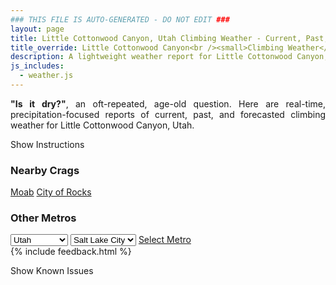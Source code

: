 ```yaml
---
### THIS FILE IS AUTO-GENERATED - DO NOT EDIT ###
layout: page
title: Little Cottonwood Canyon, Utah Climbing Weather - Current, Past, and Forecasted Report
title_override: Little Cottonwood Canyon<br /><small>Climbing Weather</small>
description: A lightweight weather report for Little Cottonwood Canyon, Utah. Optimized for slow internet connections.
js_includes:
  - weather.js
---
```


<section class="measure center lh-copy f5-ns f6 ph2 mv4" style="text-align: justify;">
<strong>"Is it dry?"</strong>, an oft-repeated, age-old question. Here are real-time,
precipitation-focused reports of current, past, and forecasted climbing weather for Little Cottonwood Canyon, Utah.
</section>

<p id="settings-toggle" class="mw5 b center tc hover-light-red black-70 pointer">Show Instructions</p>
<section id="settings" class="overflow-hidden" style="display:none;">
    <div class="mv2 ph2 center">
        <div class="fn f6 tc pv2">
            <p class="measure lh-copy center"><strong>Show/hide hourly forecasts</strong> by clicking the desired day.</p>
            <hr class="mw5 p0 mv2 o-60 b0 bt b--light-red light-red bg-light-red">
            <p class="measure lh-copy center"><strong>Current and Past conditions</strong> are measured by the nearest weather station. <strong>Forecast conditions</strong> are calculated and polled separately.</p>
            <hr class="mw5 p0 mv2 o-60 b0 bt b--light-red light-red bg-light-red">
            <p class="measure lh-copy center"><strong>Having issues?</strong> Try <a id="clear-cache" class="no-underline relative fancy-link light-red hover-light-red" href="#">clearing the local cache</a>.</p>
            <hr class="mw5 p0 mv2 o-60 b0 bt b--light-red light-red bg-light-red">
            <p class="measure lh-copy center">Weather data sourced from <a class="no-underline fancy-link relative light-red" target="_blank" href="https://www.weather.gov/documentation/services-web-api">weather.gov</a>.</p>
        </div>
    </div>
</section>
<section id="weather" data-crag="little-cottonwood-canyon-utah" class="mv4-ns mv3 ph2 center"></section>
<section id="nearby" class="tc lh-copy">
  <h3>Nearby Crags</h3>
<a class="nowrap no-underline fancy-link relative light-red mh3" href="/crags/moab-utah-weather.html">Moab</a>
<a class="nowrap no-underline fancy-link relative light-red mh3" href="/crags/city-of-rocks-idaho-weather.html">City of Rocks</a>
</section>
<section id="nearby" class="tc lh-copy">
  <h3>Other Metros</h3>
  <select class="ma1 bg-near-white pa2" id="stateSel">
    <option value="Texas">Texas</option>
    <option value="Washington">Washington</option>
    <option value="Colorado">Colorado</option>
    <option value="Tennessee">Tennessee</option>
    <option value="Utah" selected>Utah</option>
    <option value="California">California</option>
  </select>
  <select class="ma1 bg-near-white pa2" id="citySel">
    <option value="Salt Lake City" selected>Salt Lake City</option>
  </select>
  <a id="selectMetro" class="f6 link dim ph3 pv2 ma1 dib white bg-light-red" href="/crags/salt-lake-city-utah-weather.html">Select Metro</a>
  <script>
    var states = [];
    states["Texas"] = "Austin"
    states["Washington"] = "Seattle"
    states["Colorado"] = "Denver"
    states["Tennessee"] = "Nashville"
    states["Utah"] = "Salt Lake City"
    states["California"] = "San Francisco|Los Angeles"
  </script>
</section>
{% include feedback.html %}
<p id="issues-toggle" class="mw5 b center tc hover-light-red black-70 pointer">Show Known Issues</p>
<section id="issues" class="overflow-hidden tc f6">
</section>

<script>
  var weekly_SLC_102_165 = false
  var hourly_SLC_102_165 = {"@context":["https://geojson.org/geojson-ld/geojson-context.jsonld",{"@version":"1.1","wx":"https://api.weather.gov/ontology#","geo":"http://www.opengis.net/ont/geosparql#","unit":"http://codes.wmo.int/common/unit/","@vocab":"https://api.weather.gov/ontology#"}],"type":"Feature","geometry":{"type":"Polygon","coordinates":[[[-111.7980097,40.5728371],[-111.79443739999999,40.5510443],[-111.765784,40.5537528],[-111.7693503,40.575545899999995],[-111.7980097,40.5728371]]]},"properties":{"updated":"2022-12-01T05:07:37+00:00","units":"us","forecastGenerator":"HourlyForecastGenerator","generatedAt":"2022-12-01T08:39:13+00:00","updateTime":"2022-12-01T05:07:37+00:00","validTimes":"2022-11-30T23:00:00+00:00/P7DT5H","elevation":{"unitCode":"wmoUnit:m","value":1872.0816},"periods":[{"number":1,"name":"","startTime":"2022-12-01T01:00:00-07:00","endTime":"2022-12-01T02:00:00-07:00","isDaytime":false,"temperature":33,"temperatureUnit":"F","temperatureTrend":null,"windSpeed":"21 mph","windDirection":"SSE","icon":"https://api.weather.gov/icons/land/night/wind_sct?size=small","shortForecast":"Partly Cloudy","detailedForecast":""},{"number":2,"name":"","startTime":"2022-12-01T02:00:00-07:00","endTime":"2022-12-01T03:00:00-07:00","isDaytime":false,"temperature":34,"temperatureUnit":"F","temperatureTrend":null,"windSpeed":"22 mph","windDirection":"SSE","icon":"https://api.weather.gov/icons/land/night/wind_sct?size=small","shortForecast":"Partly Cloudy","detailedForecast":""},{"number":3,"name":"","startTime":"2022-12-01T03:00:00-07:00","endTime":"2022-12-01T04:00:00-07:00","isDaytime":false,"temperature":34,"temperatureUnit":"F","temperatureTrend":null,"windSpeed":"22 mph","windDirection":"SSE","icon":"https://api.weather.gov/icons/land/night/wind_sct?size=small","shortForecast":"Partly Cloudy","detailedForecast":""},{"number":4,"name":"","startTime":"2022-12-01T04:00:00-07:00","endTime":"2022-12-01T05:00:00-07:00","isDaytime":false,"temperature":34,"temperatureUnit":"F","temperatureTrend":null,"windSpeed":"22 mph","windDirection":"SSE","icon":"https://api.weather.gov/icons/land/night/wind_sct?size=small","shortForecast":"Partly Cloudy","detailedForecast":""},{"number":5,"name":"","startTime":"2022-12-01T05:00:00-07:00","endTime":"2022-12-01T06:00:00-07:00","isDaytime":false,"temperature":35,"temperatureUnit":"F","temperatureTrend":null,"windSpeed":"25 mph","windDirection":"SSE","icon":"https://api.weather.gov/icons/land/night/wind_sct?size=small","shortForecast":"Partly Cloudy","detailedForecast":""},{"number":6,"name":"","startTime":"2022-12-01T06:00:00-07:00","endTime":"2022-12-01T07:00:00-07:00","isDaytime":true,"temperature":34,"temperatureUnit":"F","temperatureTrend":null,"windSpeed":"25 mph","windDirection":"SSE","icon":"https://api.weather.gov/icons/land/day/wind_sct?size=small","shortForecast":"Mostly Sunny","detailedForecast":""},{"number":7,"name":"","startTime":"2022-12-01T07:00:00-07:00","endTime":"2022-12-01T08:00:00-07:00","isDaytime":true,"temperature":33,"temperatureUnit":"F","temperatureTrend":null,"windSpeed":"25 mph","windDirection":"SSE","icon":"https://api.weather.gov/icons/land/day/wind_sct?size=small","shortForecast":"Mostly Sunny","detailedForecast":""},{"number":8,"name":"","startTime":"2022-12-01T08:00:00-07:00","endTime":"2022-12-01T09:00:00-07:00","isDaytime":true,"temperature":33,"temperatureUnit":"F","temperatureTrend":null,"windSpeed":"26 mph","windDirection":"SSE","icon":"https://api.weather.gov/icons/land/day/wind_ovc?size=small","shortForecast":"Cloudy","detailedForecast":""},{"number":9,"name":"","startTime":"2022-12-01T09:00:00-07:00","endTime":"2022-12-01T10:00:00-07:00","isDaytime":true,"temperature":35,"temperatureUnit":"F","temperatureTrend":null,"windSpeed":"26 mph","windDirection":"SSE","icon":"https://api.weather.gov/icons/land/day/wind_ovc?size=small","shortForecast":"Cloudy","detailedForecast":""},{"number":10,"name":"","startTime":"2022-12-01T10:00:00-07:00","endTime":"2022-12-01T11:00:00-07:00","isDaytime":true,"temperature":36,"temperatureUnit":"F","temperatureTrend":null,"windSpeed":"26 mph","windDirection":"SSE","icon":"https://api.weather.gov/icons/land/day/wind_ovc?size=small","shortForecast":"Cloudy","detailedForecast":""},{"number":11,"name":"","startTime":"2022-12-01T11:00:00-07:00","endTime":"2022-12-01T12:00:00-07:00","isDaytime":true,"temperature":38,"temperatureUnit":"F","temperatureTrend":null,"windSpeed":"24 mph","windDirection":"S","icon":"https://api.weather.gov/icons/land/day/wind_ovc?size=small","shortForecast":"Cloudy","detailedForecast":""},{"number":12,"name":"","startTime":"2022-12-01T12:00:00-07:00","endTime":"2022-12-01T13:00:00-07:00","isDaytime":true,"temperature":39,"temperatureUnit":"F","temperatureTrend":null,"windSpeed":"24 mph","windDirection":"S","icon":"https://api.weather.gov/icons/land/day/wind_ovc?size=small","shortForecast":"Cloudy","detailedForecast":""},{"number":13,"name":"","startTime":"2022-12-01T13:00:00-07:00","endTime":"2022-12-01T14:00:00-07:00","isDaytime":true,"temperature":39,"temperatureUnit":"F","temperatureTrend":null,"windSpeed":"24 mph","windDirection":"S","icon":"https://api.weather.gov/icons/land/day/wind_ovc?size=small","shortForecast":"Cloudy","detailedForecast":""},{"number":14,"name":"","startTime":"2022-12-01T14:00:00-07:00","endTime":"2022-12-01T15:00:00-07:00","isDaytime":true,"temperature":40,"temperatureUnit":"F","temperatureTrend":null,"windSpeed":"24 mph","windDirection":"S","icon":"https://api.weather.gov/icons/land/day/snow?size=small","shortForecast":"Slight Chance Light Snow","detailedForecast":""},{"number":15,"name":"","startTime":"2022-12-01T15:00:00-07:00","endTime":"2022-12-01T16:00:00-07:00","isDaytime":true,"temperature":40,"temperatureUnit":"F","temperatureTrend":null,"windSpeed":"24 mph","windDirection":"S","icon":"https://api.weather.gov/icons/land/day/snow?size=small","shortForecast":"Slight Chance Light Snow","detailedForecast":""},{"number":16,"name":"","startTime":"2022-12-01T16:00:00-07:00","endTime":"2022-12-01T17:00:00-07:00","isDaytime":true,"temperature":41,"temperatureUnit":"F","temperatureTrend":null,"windSpeed":"24 mph","windDirection":"S","icon":"https://api.weather.gov/icons/land/day/snow?size=small","shortForecast":"Slight Chance Light Snow","detailedForecast":""},{"number":17,"name":"","startTime":"2022-12-01T17:00:00-07:00","endTime":"2022-12-01T18:00:00-07:00","isDaytime":true,"temperature":39,"temperatureUnit":"F","temperatureTrend":null,"windSpeed":"24 mph","windDirection":"S","icon":"https://api.weather.gov/icons/land/day/snow?size=small","shortForecast":"Light Snow Likely","detailedForecast":""},{"number":18,"name":"","startTime":"2022-12-01T18:00:00-07:00","endTime":"2022-12-01T19:00:00-07:00","isDaytime":false,"temperature":39,"temperatureUnit":"F","temperatureTrend":null,"windSpeed":"24 mph","windDirection":"S","icon":"https://api.weather.gov/icons/land/night/snow?size=small","shortForecast":"Light Snow Likely","detailedForecast":""},{"number":19,"name":"","startTime":"2022-12-01T19:00:00-07:00","endTime":"2022-12-01T20:00:00-07:00","isDaytime":false,"temperature":38,"temperatureUnit":"F","temperatureTrend":null,"windSpeed":"24 mph","windDirection":"S","icon":"https://api.weather.gov/icons/land/night/snow?size=small","shortForecast":"Light Snow Likely","detailedForecast":""},{"number":20,"name":"","startTime":"2022-12-01T20:00:00-07:00","endTime":"2022-12-01T21:00:00-07:00","isDaytime":false,"temperature":38,"temperatureUnit":"F","temperatureTrend":null,"windSpeed":"25 mph","windDirection":"S","icon":"https://api.weather.gov/icons/land/night/snow?size=small","shortForecast":"Light Snow Likely","detailedForecast":""},{"number":21,"name":"","startTime":"2022-12-01T21:00:00-07:00","endTime":"2022-12-01T22:00:00-07:00","isDaytime":false,"temperature":37,"temperatureUnit":"F","temperatureTrend":null,"windSpeed":"25 mph","windDirection":"S","icon":"https://api.weather.gov/icons/land/night/snow?size=small","shortForecast":"Light Snow Likely","detailedForecast":""},{"number":22,"name":"","startTime":"2022-12-01T22:00:00-07:00","endTime":"2022-12-01T23:00:00-07:00","isDaytime":false,"temperature":37,"temperatureUnit":"F","temperatureTrend":null,"windSpeed":"25 mph","windDirection":"S","icon":"https://api.weather.gov/icons/land/night/snow?size=small","shortForecast":"Light Snow Likely","detailedForecast":""},{"number":23,"name":"","startTime":"2022-12-01T23:00:00-07:00","endTime":"2022-12-02T00:00:00-07:00","isDaytime":false,"temperature":37,"temperatureUnit":"F","temperatureTrend":null,"windSpeed":"25 mph","windDirection":"SSW","icon":"https://api.weather.gov/icons/land/night/snow?size=small","shortForecast":"Heavy Snow","detailedForecast":""},{"number":24,"name":"","startTime":"2022-12-02T00:00:00-07:00","endTime":"2022-12-02T01:00:00-07:00","isDaytime":false,"temperature":35,"temperatureUnit":"F","temperatureTrend":null,"windSpeed":"25 mph","windDirection":"SSW","icon":"https://api.weather.gov/icons/land/night/snow?size=small","shortForecast":"Heavy Snow","detailedForecast":""},{"number":25,"name":"","startTime":"2022-12-02T01:00:00-07:00","endTime":"2022-12-02T02:00:00-07:00","isDaytime":false,"temperature":34,"temperatureUnit":"F","temperatureTrend":null,"windSpeed":"25 mph","windDirection":"SSW","icon":"https://api.weather.gov/icons/land/night/snow?size=small","shortForecast":"Heavy Snow","detailedForecast":""},{"number":26,"name":"","startTime":"2022-12-02T02:00:00-07:00","endTime":"2022-12-02T03:00:00-07:00","isDaytime":false,"temperature":33,"temperatureUnit":"F","temperatureTrend":null,"windSpeed":"23 mph","windDirection":"WNW","icon":"https://api.weather.gov/icons/land/night/snow?size=small","shortForecast":"Heavy Snow","detailedForecast":""},{"number":27,"name":"","startTime":"2022-12-02T03:00:00-07:00","endTime":"2022-12-02T04:00:00-07:00","isDaytime":false,"temperature":31,"temperatureUnit":"F","temperatureTrend":null,"windSpeed":"23 mph","windDirection":"WNW","icon":"https://api.weather.gov/icons/land/night/snow?size=small","shortForecast":"Heavy Snow","detailedForecast":""},{"number":28,"name":"","startTime":"2022-12-02T04:00:00-07:00","endTime":"2022-12-02T05:00:00-07:00","isDaytime":false,"temperature":29,"temperatureUnit":"F","temperatureTrend":null,"windSpeed":"23 mph","windDirection":"WNW","icon":"https://api.weather.gov/icons/land/night/snow?size=small","shortForecast":"Heavy Snow","detailedForecast":""},{"number":29,"name":"","startTime":"2022-12-02T05:00:00-07:00","endTime":"2022-12-02T06:00:00-07:00","isDaytime":false,"temperature":27,"temperatureUnit":"F","temperatureTrend":null,"windSpeed":"22 mph","windDirection":"NW","icon":"https://api.weather.gov/icons/land/night/snow?size=small","shortForecast":"Heavy Snow Likely","detailedForecast":""},{"number":30,"name":"","startTime":"2022-12-02T06:00:00-07:00","endTime":"2022-12-02T07:00:00-07:00","isDaytime":true,"temperature":25,"temperatureUnit":"F","temperatureTrend":null,"windSpeed":"22 mph","windDirection":"NW","icon":"https://api.weather.gov/icons/land/day/snow?size=small","shortForecast":"Heavy Snow Likely","detailedForecast":""},{"number":31,"name":"","startTime":"2022-12-02T07:00:00-07:00","endTime":"2022-12-02T08:00:00-07:00","isDaytime":true,"temperature":23,"temperatureUnit":"F","temperatureTrend":null,"windSpeed":"22 mph","windDirection":"NW","icon":"https://api.weather.gov/icons/land/day/snow?size=small","shortForecast":"Heavy Snow Likely","detailedForecast":""},{"number":32,"name":"","startTime":"2022-12-02T08:00:00-07:00","endTime":"2022-12-02T09:00:00-07:00","isDaytime":true,"temperature":22,"temperatureUnit":"F","temperatureTrend":null,"windSpeed":"15 mph","windDirection":"WNW","icon":"https://api.weather.gov/icons/land/day/snow?size=small","shortForecast":"Heavy Snow Likely","detailedForecast":""},{"number":33,"name":"","startTime":"2022-12-02T09:00:00-07:00","endTime":"2022-12-02T10:00:00-07:00","isDaytime":true,"temperature":22,"temperatureUnit":"F","temperatureTrend":null,"windSpeed":"15 mph","windDirection":"WNW","icon":"https://api.weather.gov/icons/land/day/snow?size=small","shortForecast":"Heavy Snow Likely","detailedForecast":""},{"number":34,"name":"","startTime":"2022-12-02T10:00:00-07:00","endTime":"2022-12-02T11:00:00-07:00","isDaytime":true,"temperature":24,"temperatureUnit":"F","temperatureTrend":null,"windSpeed":"15 mph","windDirection":"WNW","icon":"https://api.weather.gov/icons/land/day/snow?size=small","shortForecast":"Heavy Snow Likely","detailedForecast":""},{"number":35,"name":"","startTime":"2022-12-02T11:00:00-07:00","endTime":"2022-12-02T12:00:00-07:00","isDaytime":true,"temperature":25,"temperatureUnit":"F","temperatureTrend":null,"windSpeed":"12 mph","windDirection":"WNW","icon":"https://api.weather.gov/icons/land/day/sct?size=small","shortForecast":"Mostly Sunny","detailedForecast":""},{"number":36,"name":"","startTime":"2022-12-02T12:00:00-07:00","endTime":"2022-12-02T13:00:00-07:00","isDaytime":true,"temperature":26,"temperatureUnit":"F","temperatureTrend":null,"windSpeed":"12 mph","windDirection":"WNW","icon":"https://api.weather.gov/icons/land/day/sct?size=small","shortForecast":"Mostly Sunny","detailedForecast":""},{"number":37,"name":"","startTime":"2022-12-02T13:00:00-07:00","endTime":"2022-12-02T14:00:00-07:00","isDaytime":true,"temperature":27,"temperatureUnit":"F","temperatureTrend":null,"windSpeed":"12 mph","windDirection":"WNW","icon":"https://api.weather.gov/icons/land/day/sct?size=small","shortForecast":"Mostly Sunny","detailedForecast":""},{"number":38,"name":"","startTime":"2022-12-02T14:00:00-07:00","endTime":"2022-12-02T15:00:00-07:00","isDaytime":true,"temperature":27,"temperatureUnit":"F","temperatureTrend":null,"windSpeed":"10 mph","windDirection":"W","icon":"https://api.weather.gov/icons/land/day/sct?size=small","shortForecast":"Mostly Sunny","detailedForecast":""},{"number":39,"name":"","startTime":"2022-12-02T15:00:00-07:00","endTime":"2022-12-02T16:00:00-07:00","isDaytime":true,"temperature":26,"temperatureUnit":"F","temperatureTrend":null,"windSpeed":"10 mph","windDirection":"W","icon":"https://api.weather.gov/icons/land/day/sct?size=small","shortForecast":"Mostly Sunny","detailedForecast":""},{"number":40,"name":"","startTime":"2022-12-02T16:00:00-07:00","endTime":"2022-12-02T17:00:00-07:00","isDaytime":true,"temperature":25,"temperatureUnit":"F","temperatureTrend":null,"windSpeed":"10 mph","windDirection":"W","icon":"https://api.weather.gov/icons/land/day/sct?size=small","shortForecast":"Mostly Sunny","detailedForecast":""},{"number":41,"name":"","startTime":"2022-12-02T17:00:00-07:00","endTime":"2022-12-02T18:00:00-07:00","isDaytime":true,"temperature":23,"temperatureUnit":"F","temperatureTrend":null,"windSpeed":"7 mph","windDirection":"S","icon":"https://api.weather.gov/icons/land/day/few?size=small","shortForecast":"Sunny","detailedForecast":""},{"number":42,"name":"","startTime":"2022-12-02T18:00:00-07:00","endTime":"2022-12-02T19:00:00-07:00","isDaytime":false,"temperature":21,"temperatureUnit":"F","temperatureTrend":null,"windSpeed":"7 mph","windDirection":"S","icon":"https://api.weather.gov/icons/land/night/few?size=small","shortForecast":"Mostly Clear","detailedForecast":""},{"number":43,"name":"","startTime":"2022-12-02T19:00:00-07:00","endTime":"2022-12-02T20:00:00-07:00","isDaytime":false,"temperature":19,"temperatureUnit":"F","temperatureTrend":null,"windSpeed":"7 mph","windDirection":"S","icon":"https://api.weather.gov/icons/land/night/few?size=small","shortForecast":"Mostly Clear","detailedForecast":""},{"number":44,"name":"","startTime":"2022-12-02T20:00:00-07:00","endTime":"2022-12-02T21:00:00-07:00","isDaytime":false,"temperature":18,"temperatureUnit":"F","temperatureTrend":null,"windSpeed":"8 mph","windDirection":"SE","icon":"https://api.weather.gov/icons/land/night/sct?size=small","shortForecast":"Partly Cloudy","detailedForecast":""},{"number":45,"name":"","startTime":"2022-12-02T21:00:00-07:00","endTime":"2022-12-02T22:00:00-07:00","isDaytime":false,"temperature":18,"temperatureUnit":"F","temperatureTrend":null,"windSpeed":"8 mph","windDirection":"SE","icon":"https://api.weather.gov/icons/land/night/sct?size=small","shortForecast":"Partly Cloudy","detailedForecast":""},{"number":46,"name":"","startTime":"2022-12-02T22:00:00-07:00","endTime":"2022-12-02T23:00:00-07:00","isDaytime":false,"temperature":18,"temperatureUnit":"F","temperatureTrend":null,"windSpeed":"8 mph","windDirection":"SE","icon":"https://api.weather.gov/icons/land/night/sct?size=small","shortForecast":"Partly Cloudy","detailedForecast":""},{"number":47,"name":"","startTime":"2022-12-02T23:00:00-07:00","endTime":"2022-12-03T00:00:00-07:00","isDaytime":false,"temperature":19,"temperatureUnit":"F","temperatureTrend":null,"windSpeed":"8 mph","windDirection":"SE","icon":"https://api.weather.gov/icons/land/night/sct?size=small","shortForecast":"Partly Cloudy","detailedForecast":""},{"number":48,"name":"","startTime":"2022-12-03T00:00:00-07:00","endTime":"2022-12-03T01:00:00-07:00","isDaytime":false,"temperature":19,"temperatureUnit":"F","temperatureTrend":null,"windSpeed":"8 mph","windDirection":"SE","icon":"https://api.weather.gov/icons/land/night/sct?size=small","shortForecast":"Partly Cloudy","detailedForecast":""},{"number":49,"name":"","startTime":"2022-12-03T01:00:00-07:00","endTime":"2022-12-03T02:00:00-07:00","isDaytime":false,"temperature":20,"temperatureUnit":"F","temperatureTrend":null,"windSpeed":"8 mph","windDirection":"SE","icon":"https://api.weather.gov/icons/land/night/sct?size=small","shortForecast":"Partly Cloudy","detailedForecast":""},{"number":50,"name":"","startTime":"2022-12-03T02:00:00-07:00","endTime":"2022-12-03T03:00:00-07:00","isDaytime":false,"temperature":20,"temperatureUnit":"F","temperatureTrend":null,"windSpeed":"8 mph","windDirection":"SE","icon":"https://api.weather.gov/icons/land/night/sct?size=small","shortForecast":"Partly Cloudy","detailedForecast":""},{"number":51,"name":"","startTime":"2022-12-03T03:00:00-07:00","endTime":"2022-12-03T04:00:00-07:00","isDaytime":false,"temperature":20,"temperatureUnit":"F","temperatureTrend":null,"windSpeed":"8 mph","windDirection":"SE","icon":"https://api.weather.gov/icons/land/night/sct?size=small","shortForecast":"Partly Cloudy","detailedForecast":""},{"number":52,"name":"","startTime":"2022-12-03T04:00:00-07:00","endTime":"2022-12-03T05:00:00-07:00","isDaytime":false,"temperature":21,"temperatureUnit":"F","temperatureTrend":null,"windSpeed":"8 mph","windDirection":"SE","icon":"https://api.weather.gov/icons/land/night/sct?size=small","shortForecast":"Partly Cloudy","detailedForecast":""},{"number":53,"name":"","startTime":"2022-12-03T05:00:00-07:00","endTime":"2022-12-03T06:00:00-07:00","isDaytime":false,"temperature":21,"temperatureUnit":"F","temperatureTrend":null,"windSpeed":"10 mph","windDirection":"SE","icon":"https://api.weather.gov/icons/land/night/bkn?size=small","shortForecast":"Mostly Cloudy","detailedForecast":""},{"number":54,"name":"","startTime":"2022-12-03T06:00:00-07:00","endTime":"2022-12-03T07:00:00-07:00","isDaytime":true,"temperature":21,"temperatureUnit":"F","temperatureTrend":null,"windSpeed":"10 mph","windDirection":"SE","icon":"https://api.weather.gov/icons/land/day/bkn?size=small","shortForecast":"Partly Sunny","detailedForecast":""},{"number":55,"name":"","startTime":"2022-12-03T07:00:00-07:00","endTime":"2022-12-03T08:00:00-07:00","isDaytime":true,"temperature":22,"temperatureUnit":"F","temperatureTrend":null,"windSpeed":"10 mph","windDirection":"SE","icon":"https://api.weather.gov/icons/land/day/bkn?size=small","shortForecast":"Partly Sunny","detailedForecast":""},{"number":56,"name":"","startTime":"2022-12-03T08:00:00-07:00","endTime":"2022-12-03T09:00:00-07:00","isDaytime":true,"temperature":22,"temperatureUnit":"F","temperatureTrend":null,"windSpeed":"10 mph","windDirection":"SE","icon":"https://api.weather.gov/icons/land/day/bkn?size=small","shortForecast":"Mostly Cloudy","detailedForecast":""},{"number":57,"name":"","startTime":"2022-12-03T09:00:00-07:00","endTime":"2022-12-03T10:00:00-07:00","isDaytime":true,"temperature":24,"temperatureUnit":"F","temperatureTrend":null,"windSpeed":"10 mph","windDirection":"SE","icon":"https://api.weather.gov/icons/land/day/bkn?size=small","shortForecast":"Mostly Cloudy","detailedForecast":""},{"number":58,"name":"","startTime":"2022-12-03T10:00:00-07:00","endTime":"2022-12-03T11:00:00-07:00","isDaytime":true,"temperature":27,"temperatureUnit":"F","temperatureTrend":null,"windSpeed":"10 mph","windDirection":"SE","icon":"https://api.weather.gov/icons/land/day/bkn?size=small","shortForecast":"Mostly Cloudy","detailedForecast":""},{"number":59,"name":"","startTime":"2022-12-03T11:00:00-07:00","endTime":"2022-12-03T12:00:00-07:00","isDaytime":true,"temperature":30,"temperatureUnit":"F","temperatureTrend":null,"windSpeed":"9 mph","windDirection":"S","icon":"https://api.weather.gov/icons/land/day/snow?size=small","shortForecast":"Slight Chance Light Snow","detailedForecast":""},{"number":60,"name":"","startTime":"2022-12-03T12:00:00-07:00","endTime":"2022-12-03T13:00:00-07:00","isDaytime":true,"temperature":32,"temperatureUnit":"F","temperatureTrend":null,"windSpeed":"9 mph","windDirection":"S","icon":"https://api.weather.gov/icons/land/day/snow?size=small","shortForecast":"Slight Chance Light Snow","detailedForecast":""},{"number":61,"name":"","startTime":"2022-12-03T13:00:00-07:00","endTime":"2022-12-03T14:00:00-07:00","isDaytime":true,"temperature":33,"temperatureUnit":"F","temperatureTrend":null,"windSpeed":"9 mph","windDirection":"S","icon":"https://api.weather.gov/icons/land/day/snow?size=small","shortForecast":"Slight Chance Light Snow","detailedForecast":""},{"number":62,"name":"","startTime":"2022-12-03T14:00:00-07:00","endTime":"2022-12-03T15:00:00-07:00","isDaytime":true,"temperature":34,"temperatureUnit":"F","temperatureTrend":null,"windSpeed":"9 mph","windDirection":"S","icon":"https://api.weather.gov/icons/land/day/snow?size=small","shortForecast":"Slight Chance Light Snow","detailedForecast":""},{"number":63,"name":"","startTime":"2022-12-03T15:00:00-07:00","endTime":"2022-12-03T16:00:00-07:00","isDaytime":true,"temperature":35,"temperatureUnit":"F","temperatureTrend":null,"windSpeed":"9 mph","windDirection":"S","icon":"https://api.weather.gov/icons/land/day/snow?size=small","shortForecast":"Slight Chance Light Snow","detailedForecast":""},{"number":64,"name":"","startTime":"2022-12-03T16:00:00-07:00","endTime":"2022-12-03T17:00:00-07:00","isDaytime":true,"temperature":35,"temperatureUnit":"F","temperatureTrend":null,"windSpeed":"9 mph","windDirection":"S","icon":"https://api.weather.gov/icons/land/day/snow?size=small","shortForecast":"Slight Chance Light Snow","detailedForecast":""},{"number":65,"name":"","startTime":"2022-12-03T17:00:00-07:00","endTime":"2022-12-03T18:00:00-07:00","isDaytime":true,"temperature":35,"temperatureUnit":"F","temperatureTrend":null,"windSpeed":"9 mph","windDirection":"S","icon":"https://api.weather.gov/icons/land/day/snow?size=small","shortForecast":"Slight Chance Light Snow","detailedForecast":""},{"number":66,"name":"","startTime":"2022-12-03T18:00:00-07:00","endTime":"2022-12-03T19:00:00-07:00","isDaytime":false,"temperature":34,"temperatureUnit":"F","temperatureTrend":null,"windSpeed":"9 mph","windDirection":"S","icon":"https://api.weather.gov/icons/land/night/snow?size=small","shortForecast":"Slight Chance Light Snow","detailedForecast":""},{"number":67,"name":"","startTime":"2022-12-03T19:00:00-07:00","endTime":"2022-12-03T20:00:00-07:00","isDaytime":false,"temperature":32,"temperatureUnit":"F","temperatureTrend":null,"windSpeed":"9 mph","windDirection":"S","icon":"https://api.weather.gov/icons/land/night/snow?size=small","shortForecast":"Slight Chance Light Snow","detailedForecast":""},{"number":68,"name":"","startTime":"2022-12-03T20:00:00-07:00","endTime":"2022-12-03T21:00:00-07:00","isDaytime":false,"temperature":31,"temperatureUnit":"F","temperatureTrend":null,"windSpeed":"10 mph","windDirection":"SSE","icon":"https://api.weather.gov/icons/land/night/snow?size=small","shortForecast":"Slight Chance Light Snow","detailedForecast":""},{"number":69,"name":"","startTime":"2022-12-03T21:00:00-07:00","endTime":"2022-12-03T22:00:00-07:00","isDaytime":false,"temperature":31,"temperatureUnit":"F","temperatureTrend":null,"windSpeed":"10 mph","windDirection":"SSE","icon":"https://api.weather.gov/icons/land/night/snow?size=small","shortForecast":"Slight Chance Light Snow","detailedForecast":""},{"number":70,"name":"","startTime":"2022-12-03T22:00:00-07:00","endTime":"2022-12-03T23:00:00-07:00","isDaytime":false,"temperature":31,"temperatureUnit":"F","temperatureTrend":null,"windSpeed":"10 mph","windDirection":"SSE","icon":"https://api.weather.gov/icons/land/night/snow?size=small","shortForecast":"Slight Chance Light Snow","detailedForecast":""},{"number":71,"name":"","startTime":"2022-12-03T23:00:00-07:00","endTime":"2022-12-04T00:00:00-07:00","isDaytime":false,"temperature":32,"temperatureUnit":"F","temperatureTrend":null,"windSpeed":"9 mph","windDirection":"SE","icon":"https://api.weather.gov/icons/land/night/snow?size=small","shortForecast":"Chance Light Snow","detailedForecast":""},{"number":72,"name":"","startTime":"2022-12-04T00:00:00-07:00","endTime":"2022-12-04T01:00:00-07:00","isDaytime":false,"temperature":32,"temperatureUnit":"F","temperatureTrend":null,"windSpeed":"9 mph","windDirection":"SE","icon":"https://api.weather.gov/icons/land/night/snow?size=small","shortForecast":"Chance Light Snow","detailedForecast":""},{"number":73,"name":"","startTime":"2022-12-04T01:00:00-07:00","endTime":"2022-12-04T02:00:00-07:00","isDaytime":false,"temperature":33,"temperatureUnit":"F","temperatureTrend":null,"windSpeed":"9 mph","windDirection":"SE","icon":"https://api.weather.gov/icons/land/night/snow?size=small","shortForecast":"Chance Light Snow","detailedForecast":""},{"number":74,"name":"","startTime":"2022-12-04T02:00:00-07:00","endTime":"2022-12-04T03:00:00-07:00","isDaytime":false,"temperature":33,"temperatureUnit":"F","temperatureTrend":null,"windSpeed":"9 mph","windDirection":"SE","icon":"https://api.weather.gov/icons/land/night/snow?size=small","shortForecast":"Chance Light Snow","detailedForecast":""},{"number":75,"name":"","startTime":"2022-12-04T03:00:00-07:00","endTime":"2022-12-04T04:00:00-07:00","isDaytime":false,"temperature":33,"temperatureUnit":"F","temperatureTrend":null,"windSpeed":"9 mph","windDirection":"SE","icon":"https://api.weather.gov/icons/land/night/snow?size=small","shortForecast":"Chance Light Snow","detailedForecast":""},{"number":76,"name":"","startTime":"2022-12-04T04:00:00-07:00","endTime":"2022-12-04T05:00:00-07:00","isDaytime":false,"temperature":34,"temperatureUnit":"F","temperatureTrend":null,"windSpeed":"9 mph","windDirection":"SE","icon":"https://api.weather.gov/icons/land/night/snow?size=small","shortForecast":"Chance Light Snow","detailedForecast":""},{"number":77,"name":"","startTime":"2022-12-04T05:00:00-07:00","endTime":"2022-12-04T06:00:00-07:00","isDaytime":false,"temperature":34,"temperatureUnit":"F","temperatureTrend":null,"windSpeed":"10 mph","windDirection":"SE","icon":"https://api.weather.gov/icons/land/night/snow?size=small","shortForecast":"Chance Light Snow","detailedForecast":""},{"number":78,"name":"","startTime":"2022-12-04T06:00:00-07:00","endTime":"2022-12-04T07:00:00-07:00","isDaytime":true,"temperature":33,"temperatureUnit":"F","temperatureTrend":null,"windSpeed":"10 mph","windDirection":"SE","icon":"https://api.weather.gov/icons/land/day/snow?size=small","shortForecast":"Chance Light Snow","detailedForecast":""},{"number":79,"name":"","startTime":"2022-12-04T07:00:00-07:00","endTime":"2022-12-04T08:00:00-07:00","isDaytime":true,"temperature":32,"temperatureUnit":"F","temperatureTrend":null,"windSpeed":"10 mph","windDirection":"SE","icon":"https://api.weather.gov/icons/land/day/snow?size=small","shortForecast":"Chance Light Snow","detailedForecast":""},{"number":80,"name":"","startTime":"2022-12-04T08:00:00-07:00","endTime":"2022-12-04T09:00:00-07:00","isDaytime":true,"temperature":32,"temperatureUnit":"F","temperatureTrend":null,"windSpeed":"9 mph","windDirection":"SSE","icon":"https://api.weather.gov/icons/land/day/snow?size=small","shortForecast":"Chance Light Snow","detailedForecast":""},{"number":81,"name":"","startTime":"2022-12-04T09:00:00-07:00","endTime":"2022-12-04T10:00:00-07:00","isDaytime":true,"temperature":33,"temperatureUnit":"F","temperatureTrend":null,"windSpeed":"9 mph","windDirection":"SSE","icon":"https://api.weather.gov/icons/land/day/snow?size=small","shortForecast":"Chance Light Snow","detailedForecast":""},{"number":82,"name":"","startTime":"2022-12-04T10:00:00-07:00","endTime":"2022-12-04T11:00:00-07:00","isDaytime":true,"temperature":35,"temperatureUnit":"F","temperatureTrend":null,"windSpeed":"9 mph","windDirection":"SSE","icon":"https://api.weather.gov/icons/land/day/snow?size=small","shortForecast":"Chance Light Snow","detailedForecast":""},{"number":83,"name":"","startTime":"2022-12-04T11:00:00-07:00","endTime":"2022-12-04T12:00:00-07:00","isDaytime":true,"temperature":37,"temperatureUnit":"F","temperatureTrend":null,"windSpeed":"9 mph","windDirection":"S","icon":"https://api.weather.gov/icons/land/day/snow?size=small","shortForecast":"Rain And Snow Likely","detailedForecast":""},{"number":84,"name":"","startTime":"2022-12-04T12:00:00-07:00","endTime":"2022-12-04T13:00:00-07:00","isDaytime":true,"temperature":38,"temperatureUnit":"F","temperatureTrend":null,"windSpeed":"9 mph","windDirection":"S","icon":"https://api.weather.gov/icons/land/day/snow?size=small","shortForecast":"Rain And Snow Likely","detailedForecast":""},{"number":85,"name":"","startTime":"2022-12-04T13:00:00-07:00","endTime":"2022-12-04T14:00:00-07:00","isDaytime":true,"temperature":38,"temperatureUnit":"F","temperatureTrend":null,"windSpeed":"9 mph","windDirection":"S","icon":"https://api.weather.gov/icons/land/day/snow?size=small","shortForecast":"Rain And Snow Likely","detailedForecast":""},{"number":86,"name":"","startTime":"2022-12-04T14:00:00-07:00","endTime":"2022-12-04T15:00:00-07:00","isDaytime":true,"temperature":38,"temperatureUnit":"F","temperatureTrend":null,"windSpeed":"9 mph","windDirection":"S","icon":"https://api.weather.gov/icons/land/day/snow?size=small","shortForecast":"Rain And Snow Likely","detailedForecast":""},{"number":87,"name":"","startTime":"2022-12-04T15:00:00-07:00","endTime":"2022-12-04T16:00:00-07:00","isDaytime":true,"temperature":38,"temperatureUnit":"F","temperatureTrend":null,"windSpeed":"9 mph","windDirection":"S","icon":"https://api.weather.gov/icons/land/day/snow?size=small","shortForecast":"Rain And Snow Likely","detailedForecast":""},{"number":88,"name":"","startTime":"2022-12-04T16:00:00-07:00","endTime":"2022-12-04T17:00:00-07:00","isDaytime":true,"temperature":38,"temperatureUnit":"F","temperatureTrend":null,"windSpeed":"9 mph","windDirection":"S","icon":"https://api.weather.gov/icons/land/day/snow?size=small","shortForecast":"Rain And Snow Likely","detailedForecast":""},{"number":89,"name":"","startTime":"2022-12-04T17:00:00-07:00","endTime":"2022-12-04T18:00:00-07:00","isDaytime":true,"temperature":37,"temperatureUnit":"F","temperatureTrend":null,"windSpeed":"12 mph","windDirection":"S","icon":"https://api.weather.gov/icons/land/day/snow?size=small","shortForecast":"Rain And Snow Likely","detailedForecast":""},{"number":90,"name":"","startTime":"2022-12-04T18:00:00-07:00","endTime":"2022-12-04T19:00:00-07:00","isDaytime":false,"temperature":36,"temperatureUnit":"F","temperatureTrend":null,"windSpeed":"12 mph","windDirection":"S","icon":"https://api.weather.gov/icons/land/night/snow?size=small","shortForecast":"Rain And Snow Likely","detailedForecast":""},{"number":91,"name":"","startTime":"2022-12-04T19:00:00-07:00","endTime":"2022-12-04T20:00:00-07:00","isDaytime":false,"temperature":35,"temperatureUnit":"F","temperatureTrend":null,"windSpeed":"12 mph","windDirection":"S","icon":"https://api.weather.gov/icons/land/night/snow?size=small","shortForecast":"Rain And Snow Likely","detailedForecast":""},{"number":92,"name":"","startTime":"2022-12-04T20:00:00-07:00","endTime":"2022-12-04T21:00:00-07:00","isDaytime":false,"temperature":35,"temperatureUnit":"F","temperatureTrend":null,"windSpeed":"12 mph","windDirection":"S","icon":"https://api.weather.gov/icons/land/night/snow?size=small","shortForecast":"Rain And Snow Likely","detailedForecast":""},{"number":93,"name":"","startTime":"2022-12-04T21:00:00-07:00","endTime":"2022-12-04T22:00:00-07:00","isDaytime":false,"temperature":35,"temperatureUnit":"F","temperatureTrend":null,"windSpeed":"12 mph","windDirection":"S","icon":"https://api.weather.gov/icons/land/night/snow?size=small","shortForecast":"Rain And Snow Likely","detailedForecast":""},{"number":94,"name":"","startTime":"2022-12-04T22:00:00-07:00","endTime":"2022-12-04T23:00:00-07:00","isDaytime":false,"temperature":36,"temperatureUnit":"F","temperatureTrend":null,"windSpeed":"12 mph","windDirection":"S","icon":"https://api.weather.gov/icons/land/night/snow?size=small","shortForecast":"Rain And Snow Likely","detailedForecast":""},{"number":95,"name":"","startTime":"2022-12-04T23:00:00-07:00","endTime":"2022-12-05T00:00:00-07:00","isDaytime":false,"temperature":36,"temperatureUnit":"F","temperatureTrend":null,"windSpeed":"13 mph","windDirection":"S","icon":"https://api.weather.gov/icons/land/night/snow?size=small","shortForecast":"Light Snow Likely","detailedForecast":""},{"number":96,"name":"","startTime":"2022-12-05T00:00:00-07:00","endTime":"2022-12-05T01:00:00-07:00","isDaytime":false,"temperature":36,"temperatureUnit":"F","temperatureTrend":null,"windSpeed":"13 mph","windDirection":"S","icon":"https://api.weather.gov/icons/land/night/snow?size=small","shortForecast":"Light Snow Likely","detailedForecast":""},{"number":97,"name":"","startTime":"2022-12-05T01:00:00-07:00","endTime":"2022-12-05T02:00:00-07:00","isDaytime":false,"temperature":35,"temperatureUnit":"F","temperatureTrend":null,"windSpeed":"13 mph","windDirection":"S","icon":"https://api.weather.gov/icons/land/night/snow?size=small","shortForecast":"Light Snow Likely","detailedForecast":""},{"number":98,"name":"","startTime":"2022-12-05T02:00:00-07:00","endTime":"2022-12-05T03:00:00-07:00","isDaytime":false,"temperature":34,"temperatureUnit":"F","temperatureTrend":null,"windSpeed":"12 mph","windDirection":"SSW","icon":"https://api.weather.gov/icons/land/night/snow?size=small","shortForecast":"Light Snow Likely","detailedForecast":""},{"number":99,"name":"","startTime":"2022-12-05T03:00:00-07:00","endTime":"2022-12-05T04:00:00-07:00","isDaytime":false,"temperature":33,"temperatureUnit":"F","temperatureTrend":null,"windSpeed":"12 mph","windDirection":"SSW","icon":"https://api.weather.gov/icons/land/night/snow?size=small","shortForecast":"Light Snow Likely","detailedForecast":""},{"number":100,"name":"","startTime":"2022-12-05T04:00:00-07:00","endTime":"2022-12-05T05:00:00-07:00","isDaytime":false,"temperature":33,"temperatureUnit":"F","temperatureTrend":null,"windSpeed":"12 mph","windDirection":"SSW","icon":"https://api.weather.gov/icons/land/night/snow?size=small","shortForecast":"Light Snow Likely","detailedForecast":""},{"number":101,"name":"","startTime":"2022-12-05T05:00:00-07:00","endTime":"2022-12-05T06:00:00-07:00","isDaytime":false,"temperature":32,"temperatureUnit":"F","temperatureTrend":null,"windSpeed":"9 mph","windDirection":"SW","icon":"https://api.weather.gov/icons/land/night/snow?size=small","shortForecast":"Light Snow Likely","detailedForecast":""},{"number":102,"name":"","startTime":"2022-12-05T06:00:00-07:00","endTime":"2022-12-05T07:00:00-07:00","isDaytime":true,"temperature":31,"temperatureUnit":"F","temperatureTrend":null,"windSpeed":"9 mph","windDirection":"SW","icon":"https://api.weather.gov/icons/land/day/snow?size=small","shortForecast":"Light Snow Likely","detailedForecast":""},{"number":103,"name":"","startTime":"2022-12-05T07:00:00-07:00","endTime":"2022-12-05T08:00:00-07:00","isDaytime":true,"temperature":30,"temperatureUnit":"F","temperatureTrend":null,"windSpeed":"9 mph","windDirection":"SW","icon":"https://api.weather.gov/icons/land/day/snow?size=small","shortForecast":"Light Snow Likely","detailedForecast":""},{"number":104,"name":"","startTime":"2022-12-05T08:00:00-07:00","endTime":"2022-12-05T09:00:00-07:00","isDaytime":true,"temperature":30,"temperatureUnit":"F","temperatureTrend":null,"windSpeed":"7 mph","windDirection":"SSW","icon":"https://api.weather.gov/icons/land/day/snow?size=small","shortForecast":"Light Snow Likely","detailedForecast":""},{"number":105,"name":"","startTime":"2022-12-05T09:00:00-07:00","endTime":"2022-12-05T10:00:00-07:00","isDaytime":true,"temperature":30,"temperatureUnit":"F","temperatureTrend":null,"windSpeed":"7 mph","windDirection":"SSW","icon":"https://api.weather.gov/icons/land/day/snow?size=small","shortForecast":"Light Snow Likely","detailedForecast":""},{"number":106,"name":"","startTime":"2022-12-05T10:00:00-07:00","endTime":"2022-12-05T11:00:00-07:00","isDaytime":true,"temperature":31,"temperatureUnit":"F","temperatureTrend":null,"windSpeed":"7 mph","windDirection":"SSW","icon":"https://api.weather.gov/icons/land/day/snow?size=small","shortForecast":"Light Snow Likely","detailedForecast":""},{"number":107,"name":"","startTime":"2022-12-05T11:00:00-07:00","endTime":"2022-12-05T12:00:00-07:00","isDaytime":true,"temperature":32,"temperatureUnit":"F","temperatureTrend":null,"windSpeed":"8 mph","windDirection":"WSW","icon":"https://api.weather.gov/icons/land/day/snow?size=small","shortForecast":"Chance Light Snow","detailedForecast":""},{"number":108,"name":"","startTime":"2022-12-05T12:00:00-07:00","endTime":"2022-12-05T13:00:00-07:00","isDaytime":true,"temperature":33,"temperatureUnit":"F","temperatureTrend":null,"windSpeed":"8 mph","windDirection":"WSW","icon":"https://api.weather.gov/icons/land/day/snow?size=small","shortForecast":"Chance Light Snow","detailedForecast":""},{"number":109,"name":"","startTime":"2022-12-05T13:00:00-07:00","endTime":"2022-12-05T14:00:00-07:00","isDaytime":true,"temperature":33,"temperatureUnit":"F","temperatureTrend":null,"windSpeed":"8 mph","windDirection":"WSW","icon":"https://api.weather.gov/icons/land/day/snow?size=small","shortForecast":"Chance Light Snow","detailedForecast":""},{"number":110,"name":"","startTime":"2022-12-05T14:00:00-07:00","endTime":"2022-12-05T15:00:00-07:00","isDaytime":true,"temperature":33,"temperatureUnit":"F","temperatureTrend":null,"windSpeed":"8 mph","windDirection":"WNW","icon":"https://api.weather.gov/icons/land/day/snow?size=small","shortForecast":"Chance Light Snow","detailedForecast":""},{"number":111,"name":"","startTime":"2022-12-05T15:00:00-07:00","endTime":"2022-12-05T16:00:00-07:00","isDaytime":true,"temperature":32,"temperatureUnit":"F","temperatureTrend":null,"windSpeed":"8 mph","windDirection":"WNW","icon":"https://api.weather.gov/icons/land/day/snow?size=small","shortForecast":"Chance Light Snow","detailedForecast":""},{"number":112,"name":"","startTime":"2022-12-05T16:00:00-07:00","endTime":"2022-12-05T17:00:00-07:00","isDaytime":true,"temperature":31,"temperatureUnit":"F","temperatureTrend":null,"windSpeed":"8 mph","windDirection":"WNW","icon":"https://api.weather.gov/icons/land/day/snow?size=small","shortForecast":"Chance Light Snow","detailedForecast":""},{"number":113,"name":"","startTime":"2022-12-05T17:00:00-07:00","endTime":"2022-12-05T18:00:00-07:00","isDaytime":true,"temperature":30,"temperatureUnit":"F","temperatureTrend":null,"windSpeed":"7 mph","windDirection":"WNW","icon":"https://api.weather.gov/icons/land/day/snow?size=small","shortForecast":"Slight Chance Light Snow","detailedForecast":""},{"number":114,"name":"","startTime":"2022-12-05T18:00:00-07:00","endTime":"2022-12-05T19:00:00-07:00","isDaytime":false,"temperature":28,"temperatureUnit":"F","temperatureTrend":null,"windSpeed":"7 mph","windDirection":"WNW","icon":"https://api.weather.gov/icons/land/night/snow?size=small","shortForecast":"Slight Chance Light Snow","detailedForecast":""},{"number":115,"name":"","startTime":"2022-12-05T19:00:00-07:00","endTime":"2022-12-05T20:00:00-07:00","isDaytime":false,"temperature":27,"temperatureUnit":"F","temperatureTrend":null,"windSpeed":"7 mph","windDirection":"WNW","icon":"https://api.weather.gov/icons/land/night/snow?size=small","shortForecast":"Slight Chance Light Snow","detailedForecast":""},{"number":116,"name":"","startTime":"2022-12-05T20:00:00-07:00","endTime":"2022-12-05T21:00:00-07:00","isDaytime":false,"temperature":26,"temperatureUnit":"F","temperatureTrend":null,"windSpeed":"8 mph","windDirection":"WNW","icon":"https://api.weather.gov/icons/land/night/snow?size=small","shortForecast":"Slight Chance Light Snow","detailedForecast":""},{"number":117,"name":"","startTime":"2022-12-05T21:00:00-07:00","endTime":"2022-12-05T22:00:00-07:00","isDaytime":false,"temperature":26,"temperatureUnit":"F","temperatureTrend":null,"windSpeed":"8 mph","windDirection":"WNW","icon":"https://api.weather.gov/icons/land/night/snow?size=small","shortForecast":"Slight Chance Light Snow","detailedForecast":""},{"number":118,"name":"","startTime":"2022-12-05T22:00:00-07:00","endTime":"2022-12-05T23:00:00-07:00","isDaytime":false,"temperature":27,"temperatureUnit":"F","temperatureTrend":null,"windSpeed":"8 mph","windDirection":"WNW","icon":"https://api.weather.gov/icons/land/night/snow?size=small","shortForecast":"Slight Chance Light Snow","detailedForecast":""},{"number":119,"name":"","startTime":"2022-12-05T23:00:00-07:00","endTime":"2022-12-06T00:00:00-07:00","isDaytime":false,"temperature":27,"temperatureUnit":"F","temperatureTrend":null,"windSpeed":"7 mph","windDirection":"W","icon":"https://api.weather.gov/icons/land/night/bkn?size=small","shortForecast":"Mostly Cloudy","detailedForecast":""},{"number":120,"name":"","startTime":"2022-12-06T00:00:00-07:00","endTime":"2022-12-06T01:00:00-07:00","isDaytime":false,"temperature":27,"temperatureUnit":"F","temperatureTrend":null,"windSpeed":"7 mph","windDirection":"W","icon":"https://api.weather.gov/icons/land/night/bkn?size=small","shortForecast":"Mostly Cloudy","detailedForecast":""},{"number":121,"name":"","startTime":"2022-12-06T01:00:00-07:00","endTime":"2022-12-06T02:00:00-07:00","isDaytime":false,"temperature":26,"temperatureUnit":"F","temperatureTrend":null,"windSpeed":"7 mph","windDirection":"W","icon":"https://api.weather.gov/icons/land/night/bkn?size=small","shortForecast":"Mostly Cloudy","detailedForecast":""},{"number":122,"name":"","startTime":"2022-12-06T02:00:00-07:00","endTime":"2022-12-06T03:00:00-07:00","isDaytime":false,"temperature":25,"temperatureUnit":"F","temperatureTrend":null,"windSpeed":"7 mph","windDirection":"W","icon":"https://api.weather.gov/icons/land/night/bkn?size=small","shortForecast":"Mostly Cloudy","detailedForecast":""},{"number":123,"name":"","startTime":"2022-12-06T03:00:00-07:00","endTime":"2022-12-06T04:00:00-07:00","isDaytime":false,"temperature":25,"temperatureUnit":"F","temperatureTrend":null,"windSpeed":"7 mph","windDirection":"W","icon":"https://api.weather.gov/icons/land/night/bkn?size=small","shortForecast":"Mostly Cloudy","detailedForecast":""},{"number":124,"name":"","startTime":"2022-12-06T04:00:00-07:00","endTime":"2022-12-06T05:00:00-07:00","isDaytime":false,"temperature":24,"temperatureUnit":"F","temperatureTrend":null,"windSpeed":"7 mph","windDirection":"W","icon":"https://api.weather.gov/icons/land/night/bkn?size=small","shortForecast":"Mostly Cloudy","detailedForecast":""},{"number":125,"name":"","startTime":"2022-12-06T05:00:00-07:00","endTime":"2022-12-06T06:00:00-07:00","isDaytime":false,"temperature":24,"temperatureUnit":"F","temperatureTrend":null,"windSpeed":"6 mph","windDirection":"SE","icon":"https://api.weather.gov/icons/land/night/bkn?size=small","shortForecast":"Mostly Cloudy","detailedForecast":""},{"number":126,"name":"","startTime":"2022-12-06T06:00:00-07:00","endTime":"2022-12-06T07:00:00-07:00","isDaytime":true,"temperature":23,"temperatureUnit":"F","temperatureTrend":null,"windSpeed":"6 mph","windDirection":"SE","icon":"https://api.weather.gov/icons/land/day/bkn?size=small","shortForecast":"Mostly Cloudy","detailedForecast":""},{"number":127,"name":"","startTime":"2022-12-06T07:00:00-07:00","endTime":"2022-12-06T08:00:00-07:00","isDaytime":true,"temperature":21,"temperatureUnit":"F","temperatureTrend":null,"windSpeed":"6 mph","windDirection":"SE","icon":"https://api.weather.gov/icons/land/day/bkn?size=small","shortForecast":"Mostly Cloudy","detailedForecast":""},{"number":128,"name":"","startTime":"2022-12-06T08:00:00-07:00","endTime":"2022-12-06T09:00:00-07:00","isDaytime":true,"temperature":21,"temperatureUnit":"F","temperatureTrend":null,"windSpeed":"6 mph","windDirection":"S","icon":"https://api.weather.gov/icons/land/day/bkn?size=small","shortForecast":"Partly Sunny","detailedForecast":""},{"number":129,"name":"","startTime":"2022-12-06T09:00:00-07:00","endTime":"2022-12-06T10:00:00-07:00","isDaytime":true,"temperature":22,"temperatureUnit":"F","temperatureTrend":null,"windSpeed":"6 mph","windDirection":"S","icon":"https://api.weather.gov/icons/land/day/bkn?size=small","shortForecast":"Partly Sunny","detailedForecast":""},{"number":130,"name":"","startTime":"2022-12-06T10:00:00-07:00","endTime":"2022-12-06T11:00:00-07:00","isDaytime":true,"temperature":24,"temperatureUnit":"F","temperatureTrend":null,"windSpeed":"6 mph","windDirection":"S","icon":"https://api.weather.gov/icons/land/day/bkn?size=small","shortForecast":"Partly Sunny","detailedForecast":""},{"number":131,"name":"","startTime":"2022-12-06T11:00:00-07:00","endTime":"2022-12-06T12:00:00-07:00","isDaytime":true,"temperature":26,"temperatureUnit":"F","temperatureTrend":null,"windSpeed":"6 mph","windDirection":"SW","icon":"https://api.weather.gov/icons/land/day/sct?size=small","shortForecast":"Mostly Sunny","detailedForecast":""},{"number":132,"name":"","startTime":"2022-12-06T12:00:00-07:00","endTime":"2022-12-06T13:00:00-07:00","isDaytime":true,"temperature":27,"temperatureUnit":"F","temperatureTrend":null,"windSpeed":"6 mph","windDirection":"SW","icon":"https://api.weather.gov/icons/land/day/sct?size=small","shortForecast":"Mostly Sunny","detailedForecast":""},{"number":133,"name":"","startTime":"2022-12-06T13:00:00-07:00","endTime":"2022-12-06T14:00:00-07:00","isDaytime":true,"temperature":29,"temperatureUnit":"F","temperatureTrend":null,"windSpeed":"6 mph","windDirection":"SW","icon":"https://api.weather.gov/icons/land/day/sct?size=small","shortForecast":"Mostly Sunny","detailedForecast":""},{"number":134,"name":"","startTime":"2022-12-06T14:00:00-07:00","endTime":"2022-12-06T15:00:00-07:00","isDaytime":true,"temperature":29,"temperatureUnit":"F","temperatureTrend":null,"windSpeed":"7 mph","windDirection":"WSW","icon":"https://api.weather.gov/icons/land/day/sct?size=small","shortForecast":"Mostly Sunny","detailedForecast":""},{"number":135,"name":"","startTime":"2022-12-06T15:00:00-07:00","endTime":"2022-12-06T16:00:00-07:00","isDaytime":true,"temperature":29,"temperatureUnit":"F","temperatureTrend":null,"windSpeed":"7 mph","windDirection":"WSW","icon":"https://api.weather.gov/icons/land/day/sct?size=small","shortForecast":"Mostly Sunny","detailedForecast":""},{"number":136,"name":"","startTime":"2022-12-06T16:00:00-07:00","endTime":"2022-12-06T17:00:00-07:00","isDaytime":true,"temperature":27,"temperatureUnit":"F","temperatureTrend":null,"windSpeed":"7 mph","windDirection":"WSW","icon":"https://api.weather.gov/icons/land/day/sct?size=small","shortForecast":"Mostly Sunny","detailedForecast":""},{"number":137,"name":"","startTime":"2022-12-06T17:00:00-07:00","endTime":"2022-12-06T18:00:00-07:00","isDaytime":true,"temperature":26,"temperatureUnit":"F","temperatureTrend":null,"windSpeed":"7 mph","windDirection":"W","icon":"https://api.weather.gov/icons/land/day/bkn?size=small","shortForecast":"Partly Sunny","detailedForecast":""},{"number":138,"name":"","startTime":"2022-12-06T18:00:00-07:00","endTime":"2022-12-06T19:00:00-07:00","isDaytime":false,"temperature":25,"temperatureUnit":"F","temperatureTrend":null,"windSpeed":"7 mph","windDirection":"W","icon":"https://api.weather.gov/icons/land/night/bkn?size=small","shortForecast":"Mostly Cloudy","detailedForecast":""},{"number":139,"name":"","startTime":"2022-12-06T19:00:00-07:00","endTime":"2022-12-06T20:00:00-07:00","isDaytime":false,"temperature":23,"temperatureUnit":"F","temperatureTrend":null,"windSpeed":"7 mph","windDirection":"W","icon":"https://api.weather.gov/icons/land/night/bkn?size=small","shortForecast":"Mostly Cloudy","detailedForecast":""},{"number":140,"name":"","startTime":"2022-12-06T20:00:00-07:00","endTime":"2022-12-06T21:00:00-07:00","isDaytime":false,"temperature":22,"temperatureUnit":"F","temperatureTrend":null,"windSpeed":"6 mph","windDirection":"E","icon":"https://api.weather.gov/icons/land/night/bkn?size=small","shortForecast":"Mostly Cloudy","detailedForecast":""},{"number":141,"name":"","startTime":"2022-12-06T21:00:00-07:00","endTime":"2022-12-06T22:00:00-07:00","isDaytime":false,"temperature":22,"temperatureUnit":"F","temperatureTrend":null,"windSpeed":"6 mph","windDirection":"E","icon":"https://api.weather.gov/icons/land/night/bkn?size=small","shortForecast":"Mostly Cloudy","detailedForecast":""},{"number":142,"name":"","startTime":"2022-12-06T22:00:00-07:00","endTime":"2022-12-06T23:00:00-07:00","isDaytime":false,"temperature":22,"temperatureUnit":"F","temperatureTrend":null,"windSpeed":"6 mph","windDirection":"E","icon":"https://api.weather.gov/icons/land/night/bkn?size=small","shortForecast":"Mostly Cloudy","detailedForecast":""},{"number":143,"name":"","startTime":"2022-12-06T23:00:00-07:00","endTime":"2022-12-07T00:00:00-07:00","isDaytime":false,"temperature":22,"temperatureUnit":"F","temperatureTrend":null,"windSpeed":"6 mph","windDirection":"ESE","icon":"https://api.weather.gov/icons/land/night/sct?size=small","shortForecast":"Partly Cloudy","detailedForecast":""},{"number":144,"name":"","startTime":"2022-12-07T00:00:00-07:00","endTime":"2022-12-07T01:00:00-07:00","isDaytime":false,"temperature":22,"temperatureUnit":"F","temperatureTrend":null,"windSpeed":"6 mph","windDirection":"ESE","icon":"https://api.weather.gov/icons/land/night/sct?size=small","shortForecast":"Partly Cloudy","detailedForecast":""},{"number":145,"name":"","startTime":"2022-12-07T01:00:00-07:00","endTime":"2022-12-07T02:00:00-07:00","isDaytime":false,"temperature":22,"temperatureUnit":"F","temperatureTrend":null,"windSpeed":"6 mph","windDirection":"ESE","icon":"https://api.weather.gov/icons/land/night/sct?size=small","shortForecast":"Partly Cloudy","detailedForecast":""},{"number":146,"name":"","startTime":"2022-12-07T02:00:00-07:00","endTime":"2022-12-07T03:00:00-07:00","isDaytime":false,"temperature":22,"temperatureUnit":"F","temperatureTrend":null,"windSpeed":"7 mph","windDirection":"ESE","icon":"https://api.weather.gov/icons/land/night/sct?size=small","shortForecast":"Partly Cloudy","detailedForecast":""},{"number":147,"name":"","startTime":"2022-12-07T03:00:00-07:00","endTime":"2022-12-07T04:00:00-07:00","isDaytime":false,"temperature":21,"temperatureUnit":"F","temperatureTrend":null,"windSpeed":"7 mph","windDirection":"ESE","icon":"https://api.weather.gov/icons/land/night/sct?size=small","shortForecast":"Partly Cloudy","detailedForecast":""},{"number":148,"name":"","startTime":"2022-12-07T04:00:00-07:00","endTime":"2022-12-07T05:00:00-07:00","isDaytime":false,"temperature":21,"temperatureUnit":"F","temperatureTrend":null,"windSpeed":"7 mph","windDirection":"ESE","icon":"https://api.weather.gov/icons/land/night/sct?size=small","shortForecast":"Partly Cloudy","detailedForecast":""},{"number":149,"name":"","startTime":"2022-12-07T05:00:00-07:00","endTime":"2022-12-07T06:00:00-07:00","isDaytime":false,"temperature":20,"temperatureUnit":"F","temperatureTrend":null,"windSpeed":"7 mph","windDirection":"ESE","icon":"https://api.weather.gov/icons/land/night/sct?size=small","shortForecast":"Partly Cloudy","detailedForecast":""},{"number":150,"name":"","startTime":"2022-12-07T06:00:00-07:00","endTime":"2022-12-07T07:00:00-07:00","isDaytime":true,"temperature":19,"temperatureUnit":"F","temperatureTrend":null,"windSpeed":"7 mph","windDirection":"ESE","icon":"https://api.weather.gov/icons/land/day/sct?size=small","shortForecast":"Mostly Sunny","detailedForecast":""},{"number":151,"name":"","startTime":"2022-12-07T07:00:00-07:00","endTime":"2022-12-07T08:00:00-07:00","isDaytime":true,"temperature":18,"temperatureUnit":"F","temperatureTrend":null,"windSpeed":"7 mph","windDirection":"ESE","icon":"https://api.weather.gov/icons/land/day/sct?size=small","shortForecast":"Mostly Sunny","detailedForecast":""},{"number":152,"name":"","startTime":"2022-12-07T08:00:00-07:00","endTime":"2022-12-07T09:00:00-07:00","isDaytime":true,"temperature":18,"temperatureUnit":"F","temperatureTrend":null,"windSpeed":"7 mph","windDirection":"SSE","icon":"https://api.weather.gov/icons/land/day/bkn?size=small","shortForecast":"Partly Sunny","detailedForecast":""},{"number":153,"name":"","startTime":"2022-12-07T09:00:00-07:00","endTime":"2022-12-07T10:00:00-07:00","isDaytime":true,"temperature":20,"temperatureUnit":"F","temperatureTrend":null,"windSpeed":"7 mph","windDirection":"SSE","icon":"https://api.weather.gov/icons/land/day/bkn?size=small","shortForecast":"Partly Sunny","detailedForecast":""},{"number":154,"name":"","startTime":"2022-12-07T10:00:00-07:00","endTime":"2022-12-07T11:00:00-07:00","isDaytime":true,"temperature":22,"temperatureUnit":"F","temperatureTrend":null,"windSpeed":"7 mph","windDirection":"SSE","icon":"https://api.weather.gov/icons/land/day/bkn?size=small","shortForecast":"Partly Sunny","detailedForecast":""},{"number":155,"name":"","startTime":"2022-12-07T11:00:00-07:00","endTime":"2022-12-07T12:00:00-07:00","isDaytime":true,"temperature":25,"temperatureUnit":"F","temperatureTrend":null,"windSpeed":"6 mph","windDirection":"SSW","icon":"https://api.weather.gov/icons/land/day/sct?size=small","shortForecast":"Mostly Sunny","detailedForecast":""},{"number":156,"name":"","startTime":"2022-12-07T12:00:00-07:00","endTime":"2022-12-07T13:00:00-07:00","isDaytime":true,"temperature":27,"temperatureUnit":"F","temperatureTrend":null,"windSpeed":"6 mph","windDirection":"SSW","icon":"https://api.weather.gov/icons/land/day/sct?size=small","shortForecast":"Mostly Sunny","detailedForecast":""}]}}
  var crags_config = [
  {
    "name": "Little Cottonwood Canyon",
    "note": "Primarily quartz monzonite (white granite, essentially)",
    "mountainProject": "https://www.mountainproject.com/area/105739277/little-cottonwood-canyon",
    "station": "KSLC",
    "office": "SLC/102,165",
    "coordinates": [
      -111.775,
      40.5727
    ]
  }
]</script>
